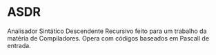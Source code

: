 # ASDR

Analisador Sintático Descendente Recursivo feito para um trabalho da matéria de Compiladores. Opera com códigos baseados em Pascall de entrada.
